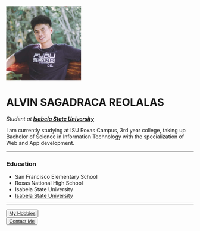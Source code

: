 <!DOCTYPE html>
<html lang="en">
<head>
    <meta charset="UTF-8">
    <meta http-equiv="X-UA-Compatible" content="IE=edge">
    <meta name="viewport" content="width=device-width, initial-scale=1.0">
    <title>Reolalas Website</title>
</head>
<body>
    <img src="alvin.jpg" alt="This is my photo" height="200">
    <h1>ALVIN SAGADRACA REOLALAS</h1>
    <p><em>Student at <strong><a href="https://isu.edu.ph/">Isabela State University</a></strong></em></p>
    <p>I am currently studying at ISU Roxas Campus, 3rd year college, taking up Bachelor of Science in Information Technology with the specialization of Web and App development.</p>
    <hr>
    <h3>Education</h3>
    <ul>
        <li>San Francisco Elementary School</li>
        <li>Roxas National High School</li>
        <li>Isabela State University</li>
        <li><a href="https://isu.edu.ph/">Isabela State University</a></li>
    </ul>
    <hr>
   <button><a href="hobbies.html">My Hobbies</a></button> <br>
   <button><a href="contact-me.html">Contact Me</a></button>
   
</body>
</html>
